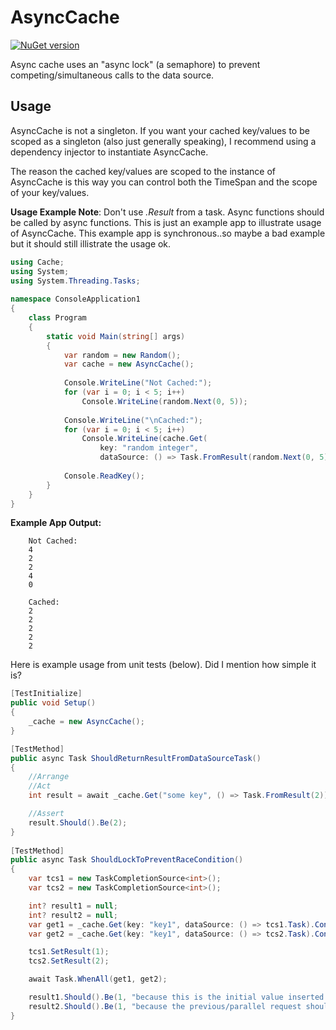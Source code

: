 # AsyncCache
[![NuGet version](https://badge.fury.io/nu/AsyncCache.svg)](https://badge.fury.io/nu/AsyncCache)

Async cache uses an "async lock" (a semaphore) to prevent competing/simultaneous calls to the data source.

## Usage
AsyncCache is not a singleton. If you want your cached key/values to be scoped as a singleton (also just generally speaking), I recommend using a dependency injector to instantiate AsyncCache.

The reason the cached key/values are scoped to the instance of AsyncCache is this way you can control both the TimeSpan and the scope of your key/values.

**Usage Example Note**: Don't use *.Result* from a task. Async functions should be called by async functions. This is just an example app to illustrate usage of AsyncCache. This example app is synchronous..so maybe a bad example but it should still illistrate the usage ok.

```csharp
using Cache;
using System;
using System.Threading.Tasks;
        
namespace ConsoleApplication1
{
    class Program
    {
        static void Main(string[] args)
        {
            var random = new Random();
            var cache = new AsyncCache();
        
            Console.WriteLine("Not Cached:");
            for (var i = 0; i < 5; i++)
                Console.WriteLine(random.Next(0, 5));
        
            Console.WriteLine("\nCached:");
            for (var i = 0; i < 5; i++)
                Console.WriteLine(cache.Get(
                    key: "random integer",
                    dataSource: () => Task.FromResult(random.Next(0, 5))).Result);
        
            Console.ReadKey();
        }
    }
}
```

**Example App Output:**

        Not Cached:
        4
        2
        2
        4
        0
        
        Cached:
        2
        2
        2
        2
        2

Here is example usage from unit tests (below). Did I mention how simple it is?

```csharp
[TestInitialize]
public void Setup()
{
    _cache = new AsyncCache();
}

[TestMethod]
public async Task ShouldReturnResultFromDataSourceTask()
{
    //Arrange
    //Act
    int result = await _cache.Get("some key", () => Task.FromResult(2));

    //Assert
    result.Should().Be(2);
}
        
[TestMethod]
public async Task ShouldLockToPreventRaceCondition()
{
    var tcs1 = new TaskCompletionSource<int>();
    var tcs2 = new TaskCompletionSource<int>();

    int? result1 = null;
    int? result2 = null;
    var get1 = _cache.Get(key: "key1", dataSource: () => tcs1.Task).ContinueWith(t => result1 = t.Result);
    var get2 = _cache.Get(key: "key1", dataSource: () => tcs2.Task).ContinueWith(t => result2 = t.Result);

    tcs1.SetResult(1);
    tcs2.SetResult(2);

    await Task.WhenAll(get1, get2);

    result1.Should().Be(1, "because this is the initial value inserted into the cache.");
    result2.Should().Be(1, "because the previous/parallel request should've already inserted 1");
}
```
